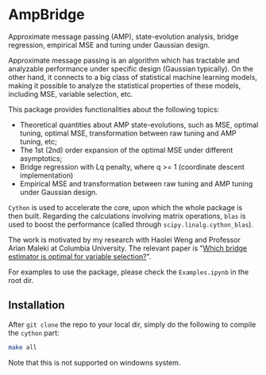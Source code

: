 # AmpBridge
Approximate message passing (AMP), state-evolution analysis, bridge regression,
empirical MSE and tuning under Gaussian design.

Approximate message passing is an algorithm which has tractable and analyzable
performance under specific design (Gaussian typically). On the other hand, it connects to a big class of statistical machine learning models, making it possible to analyze the statistical properties of these models, including MSE, variable selection, etc.

This package provides functionalities about the following topics:
* Theoretical quantities about AMP state-evolutions, such as MSE, optimal tuning,
  optimal MSE, transformation between raw tuning and AMP tuning, etc;
* The 1st (2nd) order expansion of the optimal MSE under different asymptotics;
* Bridge regression with Lq penalty, where q >= 1 (coordinate descent implementation)
* Empirical MSE and transformation between raw tuning and AMP tuning under Gaussian
  design.

`Cython` is used to accelerate the core, upon which the whole package is then built.
Regarding the calculations involving matrix operations, `blas` is used to boost the
performance (called through `scipy.linalg.cython_blas`).

The work is motivated by my research with Haolei Weng and Professor Arian Maleki at Columbia University. The relevant paper is "[Which bridge estimator is optimal for variable selection?](http://arxiv.org/abs/1705.08617)". 

For examples to use the package, please check the `Examples.ipynb` in the root dir.

## Installation
After `git clone` the repo to your local dir, simply do the following to compile the
`cython` part:
```bash
make all
```
Note that this is not supported on windowns system.
